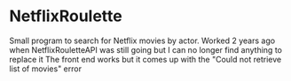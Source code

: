 # NetflixRoulette
Small program to search for Netflix movies by actor. Worked 2 years ago when NetflixRouletteAPI was still going but I can no longer find anything to replace it
The front end works but it comes up with the "Could not retrieve list of movies" error
